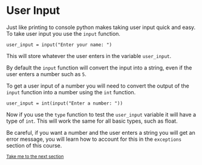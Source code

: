 # User Input

Just like printing to console python makes taking user input quick and easy.
To take user input you use the `input` function.

```python3
user_input = input("Enter your name: ")
```

This will store whatever the user enters in the variable `user_input`.

By default the `input` function will convert the input into a string, even
if the user enters a number such as `5`.

To get a user input of a number you will need to convert the output of the
`input` function into a number using the `int` function.

```python3
user_input = int(input("Enter a number: "))
```

Now if you use the `type` function to test the `user_input` variable it will
have a type of `int`. This will work the same for all basic types, such as 
float.

Be careful, if you want a number and the user enters a string you will get
an error message, you will learn how to account for this in the `exceptions` 
section of this course.

<sub>[Take me to the next section]()</sub>